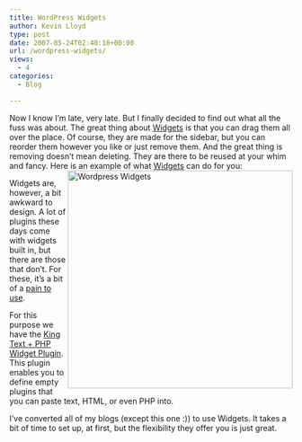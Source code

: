 ```yaml
---
title: WordPress Widgets
author: Kevin Lloyd
type: post
date: 2007-05-24T02:40:18+00:00
url: /wordpress-widgets/
views:
  - 4
categories:
  - Blog

---
```

Now I know I&#8217;m late, very late. But I finally decided to find out what all the fuss was about. The great thing about [Widgets][1] is that you can drag them all over the place. Of course, they are made for the sidebar, but you can reorder them however you like or just remove them. And the great thing is removing doesn&#8217;t mean deleting. They are there to be reused at your whim and fancy. Here is an example of what [Widgets][1] can do for you:<a href="https://i2.wp.com/webdevelopment2.com/wp-content/uploads/2007/widgets_admin1.png?ssl=1" rel="lightbox"><img src="https://i1.wp.com/webdevelopment2.com/wp-content/uploads/2007/.thumbs/.widgets_admin1.png?resize=400%2C388&#038;ssl=1" alt="Wordpress Widgets" title="Wordpress Widgets" align="right" border="0" height="388" width="400" data-recalc-dims="1" /></a>

Widgets are, however, a bit awkward to design. A lot of plugins these days come with widgets built in, but there are those that don&#8217;t. For these, it&#8217;s a bit of a [pain to use][2].

For this purpose we have the [King Text + PHP Widget Plugin][3]. This plugin enables you to define empty plugins that you can paste text, HTML, or even PHP into.

I&#8217;ve converted all of my blogs (except this one :)) to use Widgets. It takes a bit of time to set up, at first, but the flexibility they offer you is just great.

 [1]: http://automattic.com/code/widgets/
 [2]: http://automattic.com/code/widgets/themes/
 [3]: http://www.blog.mediaprojekte.de/cms-systeme/wordpress-plugins/wordpress-widget-king-text/